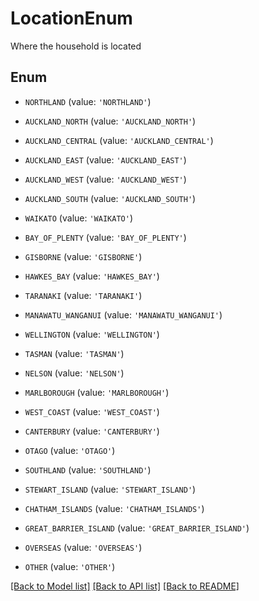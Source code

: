 # LocationEnum

Where the household is located

## Enum

* `NORTHLAND` (value: `'NORTHLAND'`)

* `AUCKLAND_NORTH` (value: `'AUCKLAND_NORTH'`)

* `AUCKLAND_CENTRAL` (value: `'AUCKLAND_CENTRAL'`)

* `AUCKLAND_EAST` (value: `'AUCKLAND_EAST'`)

* `AUCKLAND_WEST` (value: `'AUCKLAND_WEST'`)

* `AUCKLAND_SOUTH` (value: `'AUCKLAND_SOUTH'`)

* `WAIKATO` (value: `'WAIKATO'`)

* `BAY_OF_PLENTY` (value: `'BAY_OF_PLENTY'`)

* `GISBORNE` (value: `'GISBORNE'`)

* `HAWKES_BAY` (value: `'HAWKES_BAY'`)

* `TARANAKI` (value: `'TARANAKI'`)

* `MANAWATU_WANGANUI` (value: `'MANAWATU_WANGANUI'`)

* `WELLINGTON` (value: `'WELLINGTON'`)

* `TASMAN` (value: `'TASMAN'`)

* `NELSON` (value: `'NELSON'`)

* `MARLBOROUGH` (value: `'MARLBOROUGH'`)

* `WEST_COAST` (value: `'WEST_COAST'`)

* `CANTERBURY` (value: `'CANTERBURY'`)

* `OTAGO` (value: `'OTAGO'`)

* `SOUTHLAND` (value: `'SOUTHLAND'`)

* `STEWART_ISLAND` (value: `'STEWART_ISLAND'`)

* `CHATHAM_ISLANDS` (value: `'CHATHAM_ISLANDS'`)

* `GREAT_BARRIER_ISLAND` (value: `'GREAT_BARRIER_ISLAND'`)

* `OVERSEAS` (value: `'OVERSEAS'`)

* `OTHER` (value: `'OTHER'`)

[[Back to Model list]](../README.md#documentation-for-models) [[Back to API list]](../README.md#documentation-for-api-endpoints) [[Back to README]](../README.md)


